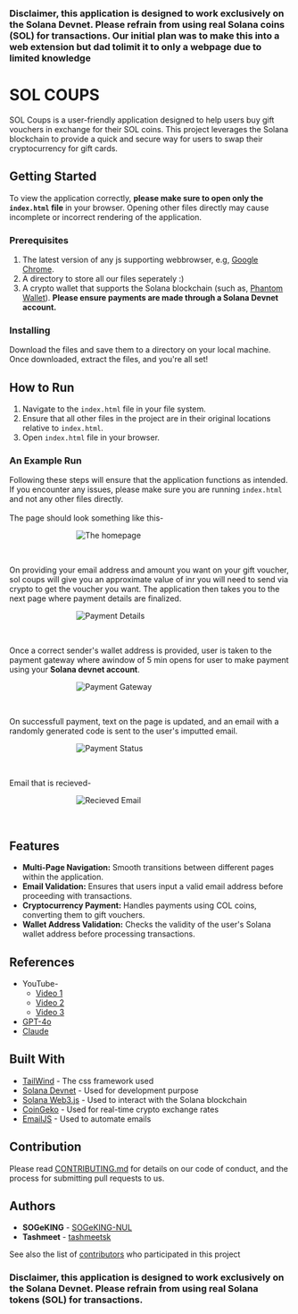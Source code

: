 ### Disclaimer, this application is designed to work exclusively on the Solana Devnet. Please refrain from using real Solana coins (SOL) for transactions. Our initial plan was to make this into a web extension but dad tolimit it to only a webpage due to limited knowledge


# SOL COUPS

SOL Coups is a user-friendly application designed to help users buy gift vouchers in exchange for their SOL coins. This project leverages the Solana blockchain to provide a quick and secure way for users to swap their cryptocurrency for gift cards.<br>

## Getting Started

To view the application correctly, **please make sure to open only the `index.html` file** in your browser. Opening other files directly may cause incomplete or incorrect rendering of the application.

### Prerequisites

1. The latest version of any js supporting webbrowser, e.g, [Google Chrome](https://www.google.com/chrome/what-you-make-of-it/).
2. A directory to store all our files seperately :)
3. A crypto wallet that supports the Solana blockchain (such as, [Phantom Wallet](https://phantom.app/)). **Please ensure payments are made through a Solana Devnet account.**

### Installing

Download the files and save them to a directory on your local machine. Once downloaded, extract the files, and you're all set!

## How to Run

1. Navigate to the `index.html` file in your file system.
2. Ensure that all other files in the project are in their original locations relative to `index.html`.
3. Open `index.html` file in your browser. 

### An Example Run

Following these steps will ensure that the application functions as intended.
If you encounter any issues, please make sure you are running `index.html` and not any other files directly.<br>
<br>
The page should look something like this-

<dl><dd><dl><dd><dl><dd>
  <div>
    <img src='images/page1.png' alt='The homepage'>
  </div>
</dd></dl></dd></dl></dd></dl>
<br>

On providing your email address and amount you want on your gift voucher, sol coups will give you an approximate value of inr you will need to send via crypto to get the voucher you want. The application then takes you to the next page where payment details are finalized.

<dl><dd><dl><dd><dl><dd>
  <div>
    <img src='images/page2.png' alt='Payment Details'>
  </div>
</dd></dl></dd></dl></dd></dl>
<br>

Once a correct sender's wallet address is provided, user is taken to the payment gateway where awindow of 5 min opens for user to make payment using your **Solana devnet account**.

<dl><dd><dl><dd><dl><dd>
  <div>
    <img src='images/page3.1.png' alt='Payment Gateway'>
  </div>
</dd></dl></dd></dl></dd></dl>
<br>

On successfull payment, text on the page is updated, and an email with a randomly generated code is sent to the user's imputted email.

<dl><dd><dl><dd><dl><dd>
  <div>
    <img src='images/page3.2.png' alt='Payment Status'>
  </div>
</dd></dl></dd></dl></dd></dl>
<br>

Email that is recieved-
<dl><dd><dl><dd><dl><dd>
  <div>
    <img src='images/email.png' alt='Recieved Email'>
  </div>
</dd></dl></dd></dl></dd></dl>
<br>

## Features

- **Multi-Page Navigation:** Smooth transitions between different pages within the application.
- **Email Validation:** Ensures that users input a valid email address before proceeding with transactions.
- **Cryptocurrency Payment:** Handles payments using COL coins, converting them to gift vouchers.
- **Wallet Address Validation:** Checks the validity of the user's Solana wallet address before processing transactions.

## References

- YouTube-
  - [Video 1](https://youtube.com/playlist?list=PLVKLWop9wWA82pZoyylZD2VF2c7MR8_5I&si=AQqzgid9qSuKjcjZ)
  - [Video 2](https://youtu.be/pNzT3hgFbpg)
  - [Video 3](https://www.youtube.com/watch?v=pN-bx6NfDmg)
- [GPT-4o](https://chatgpt.com/)
- [Claude](https://claude.ai)

## Built With

* [TailWind](https://cdn.tailwindcss.com/) - The css framework used
* [Solana Devnet](https://api.devnet.solana.com/) - Used for development purpose
* [Solana Web3.js](https://solana-labs.github.io/solana-web3.js/) - Used to interact with the Solana blockchain
* [CoinGeko](https://www.coingecko.com/) - Used for real-time crypto exchange rates
* [EmailJS](https://www.emailjs.com/) - Used to automate emails

## Contribution

Please read [CONTRIBUTING.md](https://gist.github.com/SOGeKING-NUL/SOL-Coups-100xdevs-/edit/updated-ui/CONTRIBUTING.md) for details on our code of conduct, and the process for submitting pull requests to us.

## Authors

* **SOGeKING** - [SOGeKING-NUL](https://github.com/SOGeKING-NUL/)
* **Tashmeet** - [tashmeetsk](https://github.com/tashmeetsk/)

See also the list of [contributors](https://github.com/SOGeKING-NUL/SOL-Coups-100xdevs-/contributors) who participated in this project

### Disclaimer, this application is designed to work exclusively on the Solana Devnet. Please refrain from using real Solana tokens (SOL) for transactions.
